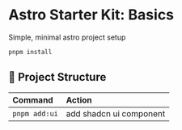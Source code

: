 # Astro Starter Kit: Basics
Simple, minimal astro project setup
```sh
pnpm install
```


## 🚀 Project Structure
| Command                   | Action                                           |
| :------------------------ | :----------------------------------------------- |
| `pnpm add:ui`             | add shadcn ui component                           |

